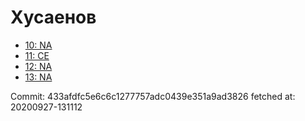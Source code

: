 # Хусаенов
- [10: NA](10.md)
- [11: CE](11.md)
- [12: NA](12.md)
- [13: NA](13.md)

Commit: 433afdfc5e6c6c1277757adc0439e351a9ad3826
 fetched at: 20200927-131112
